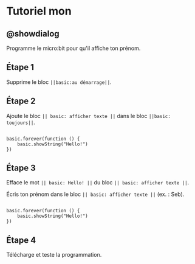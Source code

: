 
# Tutoriel mon

## @showdialog

Programme le micro:bit pour qu'il affiche ton prénom.

## Étape 1

Supprime le bloc ``||basic:au démarrage||``.

## Étape 2

Ajoute le bloc ``|| basic: afficher texte ||`` dans le bloc ``||basic: toujours||``.


```blocks

basic.forever(function () {
    basic.showString("Hello!")
})

```

## Étape 3

Efface le mot ``|| basic: Hello! ||`` du bloc ``|| basic: afficher texte ||``.

Écris ton prénom dans le bloc ``|| basic: afficher texte ||`` (ex. : Seb).

```blocks

basic.forever(function () {
    basic.showString("Hello!")
})

```
## Étape 4

Télécharge et teste la programmation.
